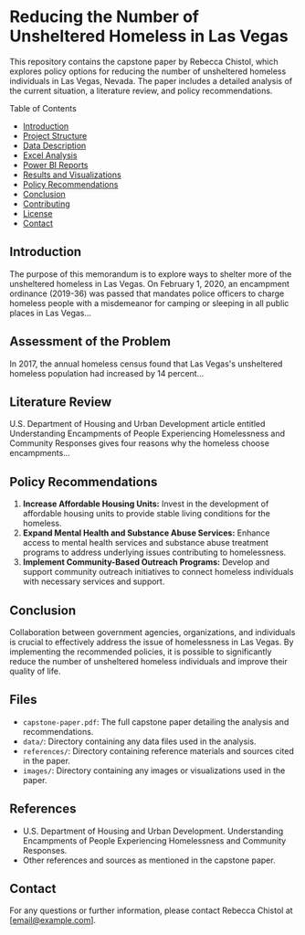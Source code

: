 # Reducing the Number of Unsheltered Homeless in Las Vegas

This repository contains the capstone paper by Rebecca Chistol, which explores policy options for reducing the number of unsheltered homeless individuals in Las Vegas, Nevada. The paper includes a detailed analysis of the current situation, a literature review, and policy recommendations.

Table of Contents
- [Introduction](#introduction)
- [Project Structure](#project-structure)
- [Data Description](#data-description)
- [Excel Analysis](#excel-analysis)
- [Power BI Reports](#power-bi-reports)
- [Results and Visualizations](#results-and-visualizations)
- [Policy Recommendations](#policy-recommendations)
- [Conclusion](#conclusion)
- [Contributing](#contributing)
- [License](#license)
- [Contact](#contact)

## Introduction
The purpose of this memorandum is to explore ways to shelter more of the unsheltered homeless in Las Vegas. On February 1, 2020, an encampment ordinance (2019-36) was passed that mandates police officers to charge homeless people with a misdemeanor for camping or sleeping in all public places in Las Vegas...

## Assessment of the Problem
In 2017, the annual homeless census found that Las Vegas's unsheltered homeless population had increased by 14 percent...

## Literature Review
U.S. Department of Housing and Urban Development article entitled Understanding Encampments of People Experiencing Homelessness and Community Responses gives four reasons why the homeless choose encampments...

## Policy Recommendations
1. **Increase Affordable Housing Units:** Invest in the development of affordable housing units to provide stable living conditions for the homeless.
2. **Expand Mental Health and Substance Abuse Services:** Enhance access to mental health services and substance abuse treatment programs to address underlying issues contributing to homelessness.
3. **Implement Community-Based Outreach Programs:** Develop and support community outreach initiatives to connect homeless individuals with necessary services and support.

## Conclusion
Collaboration between government agencies, organizations, and individuals is crucial to effectively address the issue of homelessness in Las Vegas. By implementing the recommended policies, it is possible to significantly reduce the number of unsheltered homeless individuals and improve their quality of life.

## Files
- `capstone-paper.pdf`: The full capstone paper detailing the analysis and recommendations.
- `data/`: Directory containing any data files used in the analysis.
- `references/`: Directory containing reference materials and sources cited in the paper.
- `images/`: Directory containing any images or visualizations used in the paper.

## References
- U.S. Department of Housing and Urban Development. Understanding Encampments of People Experiencing Homelessness and Community Responses.
- Other references and sources as mentioned in the capstone paper.

## Contact
For any questions or further information, please contact Rebecca Chistol at [email@example.com].
